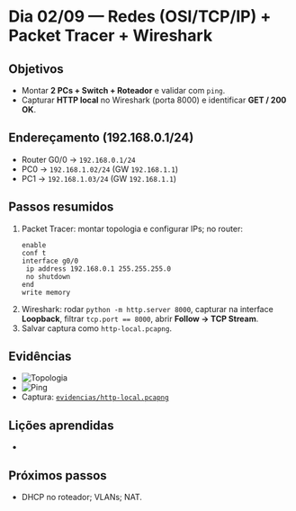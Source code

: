 # Dia 02/09 — Redes (OSI/TCP/IP) + Packet Tracer + Wireshark

## Objetivos
- Montar **2 PCs + Switch + Roteador** e validar com `ping`.
- Capturar **HTTP local** no Wireshark (porta 8000) e identificar **GET / 200 OK**.

## Endereçamento (192.168.0.1/24)
- Router G0/0 → `192.168.0.1/24`
- PC0 → `192.168.1.02/24` (GW `192.168.1.1`)
- PC1 → `192.168.1.03/24` (GW `192.168.1.1`)

## Passos resumidos
1. Packet Tracer: montar topologia e configurar IPs; no router:
   ```plaintext
   enable
   conf t
   interface g0/0
    ip address 192.168.0.1 255.255.255.0
    no shutdown
   end
   write memory
   ```
2. Wireshark: rodar `python -m http.server 8000`, capturar na interface **Loopback**,
   filtrar `tcp.port == 8000`, abrir **Follow → TCP Stream**.
3. Salvar captura como `http-local.pcapng`.

## Evidências 
- ![Topologia](evidencias/topologia.png)
- ![Ping](evidencias/ping_sucesso.png)
- Captura: [`evidencias/http-local.pcapng`](evidencias/http-local.pcapng)

## Lições aprendidas
- 

## Próximos passos
- DHCP no roteador; VLANs; NAT.
